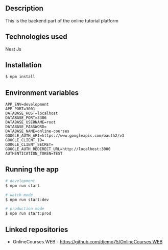 
## Description

This is the backend part of the online tutorial platform

## Technologies used

Nest Js

## Installation

```bash
$ npm install
```

## Environment variables
```
APP_ENV=development
APP_PORT=3001
DATABASE_HOST=localhost
DATABASE_PORT=3306
DATABASE_USERNAME=root
DATABASE_PASSWORD=
DATABASE_NAME=online-courses
GOOGLE_AUTH_API=https://www.googleapis.com/oauth2/v3
GOOGLE_CLIENT_ID=
GOOGLE_CLIENT_SECRET=
GOOGLE_AUTH_REDIRECT_URL=http://localhost:3000
AUTHENTICATION_TOKEN=TEST
```
## Running the app

```bash
# development
$ npm run start

# watch mode
$ npm run start:dev

# production mode
$ npm run start:prod
```

## Linked repositories

- OnlineCourses.WEB - https://github.com/djemo75/OnlineCourses.WEB
